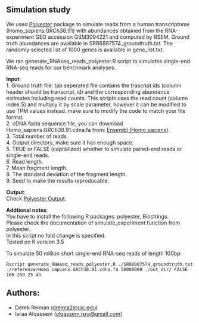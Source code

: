 

## Simulation study



We used <a target="_blank" href="https://github.com/alyssafrazee/polyester">Polyester</a> package to simulate reads from a human transcriptome (Homo\_sapiens.GRCh38.91) with abundances obtained from the RNA-experiment GEO accession GSM3094221 and computed by RSEM. Ground truth abundances are available in SRR6987574\_groundtruth.txt. The randomly selected list of 1000 genes is available in gene\_list.txt.


We ran generate_RNAseq_reads_polyester.R script to simulates single-end RNA-seq reads for our benchmark analyses.

**Input**: <br/> 1. Ground truth file: tab seperated file contains the trascript ids (column header should be transcript_id) and the corresponding abundance estimates including read counts. This scripts uses the read count (column index 5) and multiply it by scale parameter, however it can be modified to use TPM values instead. make sure to modify the code to match your file format. <br/>
2. cDNA fasta sequence file, you can download Homo_sapiens.GRCh38.91.cdna.fa from:
<a target="_blank" href="http://www.ensembl.org/Homo_sapiens">Ensembl (Homo sapiens)</a>.<br/>
3. Total number of reads. <br/>
4. Output directory, make sure it has enough space. <br/>
5. TRUE or FALSE (capitalized) whether to simulate paired-end reads or single-end reads. <br/>
6. Read length. <br/>
7. Mean fragment length. <br/>
8. The standard deviation of the fragment length. <br/>
9. Seed to make the results reproducable. <br/>

**Output**: <br/>
Check <a target="_blank" href="https://github.com/alyssafrazee/polyester#output">Polyester Output</a>.<br/>

**Addtional notes**: <br/>
You have to install the following R packages: polyester, Biostrings.<br/>
Please check the documentation of simulate_experiment function from polyester.<br/> 
In this script no fold change is specified. <br/>
Tested on R version 3.5

To simulate 50 million short single-end RNA-seq reads of length 100bp:
```
Rscript generate_RNAseq_reads_polyester.R ./SRR6987574_groundtruth.txt ./reference/Homo_sapiens.GRCh38.91.cdna.fa 50000000 ./out_dir/ FALSE 100 250 25 43
```



Authors:
----------------------------
* Derek Reiman (dreima2@uic.edu)
* Israa Alqassem (alqassem.isra@gmail.com)

